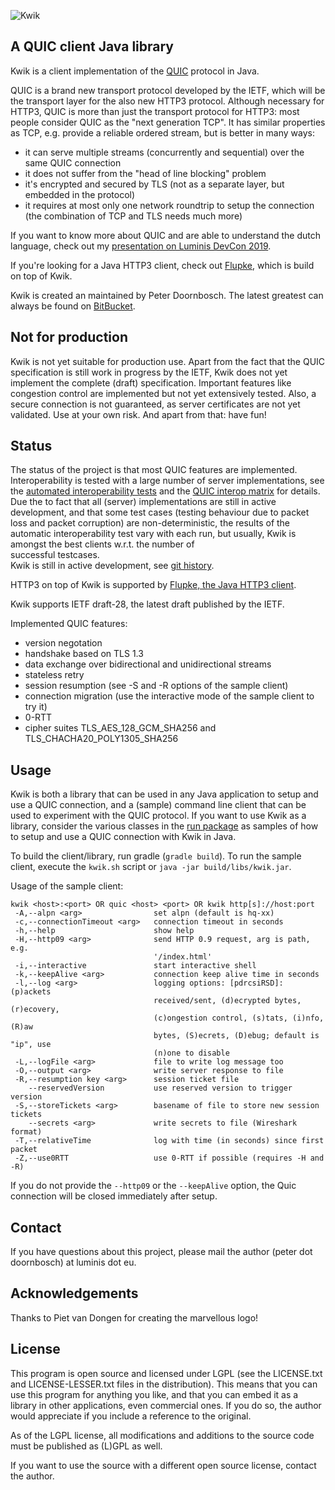 ![Kwik](https://bitbucket.org/pjtr/kwik/raw/master/docs/Logo%20Kwik%20rectangle.png)

## A QUIC client Java library

Kwik is a client implementation of the [QUIC](https://en.wikipedia.org/wiki/QUIC) protocol in Java.

QUIC is a brand new transport protocol developed by the IETF, which will be the transport layer for the also new HTTP3 protocol.
Although necessary for HTTP3, QUIC is more than just the transport protocol for HTTP3: most people consider QUIC as the 
"next generation TCP". It has similar properties as TCP, e.g. provide a reliable ordered stream, but is better in many ways:

* it can serve multiple streams (concurrently and sequential) over the same QUIC connection
* it does not suffer from the "head of line blocking" problem 
* it's encrypted and secured by TLS (not as a separate layer, but embedded in the protocol)
* it requires at most only one network roundtrip to setup the connection (the combination of TCP and TLS needs much more)

If you want to know more about QUIC and are able to understand the dutch language, check out
my [presentation on Luminis DevCon 2019](https://youtu.be/eR2tPOLQRws). 

If you're looking for a Java HTTP3 client, check out [Flupke](https://bitbucket.org/pjtr/flupke), which is build on top of Kwik.

Kwik is created an maintained by Peter Doornbosch. The latest greatest can always be found on [BitBucket](https://bitbucket.org/pjtr/kwik).

## Not for production

Kwik is not yet suitable for production use. 
Apart from the fact that the QUIC specification is still work in progress by the IETF, Kwik does not yet implement 
the complete (draft) specification. 
Important features like congestion control are implemented but not yet extensively tested. 
Also, a secure connection is not guaranteed, as server certificates are not yet validated.
Use at your own risk.
And apart from that: have fun!

## Status

The status of the project is that most QUIC features are implemented. Interoperability is tested with a large
number of server implementations, see the [automated interoperability tests](https://interop.seemann.io/) and 
the [QUIC interop matrix](https://docs.google.com/spreadsheets/d/1D0tW89vOoaScs3IY9RGC0UesWGAwE6xyLk0l4JtvTVg/edit)
for details. Due the to fact that all (server) implementations are still in active development, and that some test cases
(testing behaviour due to packet loss and packet corruption) are non-deterministic, the results of the automatic
interoperability test vary with each run, but usually, Kwik is amongst the best clients w.r.t. the number of  
successful testcases.  
Kwik is still in active development, see [git history](https://bitbucket.org/pjtr/kwik/commits/). 

HTTP3 on top of Kwik is supported by [Flupke, the Java HTTP3 client](https://bitbucket.org/pjtr/flupke).

Kwik supports IETF draft-28, the latest draft published by the IETF.

Implemented QUIC features:

* version negotation
* handshake based on TLS 1.3
* data exchange over bidirectional and unidirectional streams
* stateless retry
* session resumption (see -S and -R options of the sample client)
* connection migration (use the interactive mode of the sample client to try it)
* 0-RTT
* cipher suites TLS_AES_128_GCM_SHA256 and TLS_CHACHA20_POLY1305_SHA256


## Usage

Kwik is both a library that can be used in any Java application to setup and use a QUIC connection, 
and a (sample) command line client that can be used to experiment with the QUIC protocol. 
If you want to use Kwik as a library, consider the various classes in 
the [run package](https://bitbucket.org/pjtr/kwik/src/master/src/main/java/net/luminis/quic/run/) as samples
of how to setup and use a QUIC connection with Kwik in Java.

To build the client/library, run gradle (`gradle build`).
To run the sample client, execute the `kwik.sh` script or `java -jar build/libs/kwik.jar`. 

Usage of the sample client:

    kwik <host>:<port> OR quic <host> <port> OR kwik http[s]://host:port
     -A,--alpn <arg>                set alpn (default is hq-xx)
     -c,--connectionTimeout <arg>   connection timeout in seconds
     -h,--help                      show help
     -H,--http09 <arg>              send HTTP 0.9 request, arg is path, e.g.
                                    '/index.html'
     -i,--interactive               start interactive shell
     -k,--keepAlive <arg>           connection keep alive time in seconds
     -l,--log <arg>                 logging options: [pdrcsiRSD]: (p)ackets
                                    received/sent, (d)ecrypted bytes, (r)ecovery,
                                    (c)ongestion control, (s)tats, (i)nfo, (R)aw
                                    bytes, (S)ecrets, (D)ebug; default is "ip", use
                                    (n)one to disable
     -L,--logFile <arg>             file to write log message too
     -O,--output <arg>              write server response to file
     -R,--resumption key <arg>      session ticket file
        --reservedVersion           use reserved version to trigger version
     -S,--storeTickets <arg>        basename of file to store new session tickets
        --secrets <arg>             write secrets to file (Wireshark format)
     -T,--relativeTime              log with time (in seconds) since first packet                                    
     -Z,--use0RTT                   use 0-RTT if possible (requires -H and -R)
            
If you do not provide the `--http09` or the `--keepAlive` option, the Quic connection will be closed immediately after setup.

                                
## Contact

If you have questions about this project, please mail the author (peter dot doornbosch) at luminis dot eu.

## Acknowledgements

Thanks to Piet van Dongen for creating the marvellous logo!

## License

This program is open source and licensed under LGPL (see the LICENSE.txt and LICENSE-LESSER.txt files in the distribution). 
This means that you can use this program for anything you like, and that you can embed it as a library in other applications, even commercial ones. 
If you do so, the author would appreciate if you include a reference to the original.
 
As of the LGPL license, all modifications and additions to the source code must be published as (L)GPL as well.

If you want to use the source with a different open source license, contact the author.